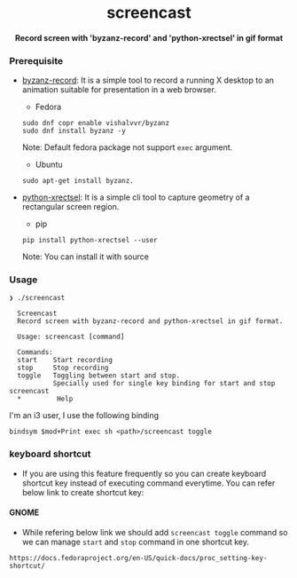 <h1 align="center"> screencast</h1>
<h4 align="center">Record screen with 'byzanz-record' and 'python-xrectsel' in gif format</h4>

### Prerequisite
- [byzanz-record](git://git.gnome.org/byzanz):
It is a simple tool to record a running X desktop to an animation suitable
for presentation in a web browser.
    - Fedora
    ```
    sudo dnf copr enable vishalvvr/byzanz
    sudo dnf install byzanz -y
    ```
    Note: Default fedora package not support `exec` argument.
    - Ubuntu
    ```
    sudo apt-get install byzanz.
    ```    

- [python-xrectsel](https://github.com/digitronik/python-xrectsel):
It is a simple cli tool to capture geometry of a rectangular screen region.
    - pip
    ```
    pip install python-xrectsel --user
    ```
    Note: You can install it with source

### Usage
```
❯ ./screencast

  Screencast
  Record screen with byzanz-record and python-xrectsel in gif format.

  Usage: screencast [command]

  Commands:
  start    Start recording
  stop	   Stop recording
  toggle   Toggling between start and stop.
           Specially used for single key binding for start and stop screencast
  *         Help
```


I'm an i3 user, I use the following binding
```
bindsym $mod+Print exec sh <path>/screencast toggle
```



### keyboard shortcut  
- If you are using this feature frequently so you can create keyboard shortcut key instead of executing command everytime.
You can refer below link to create shortcut key:
#### GNOME
- While refering below link we should add `screencast toggle` command so we can manage `start`
and `stop` command in one shortcut key. 

```
https://docs.fedoraproject.org/en-US/quick-docs/proc_setting-key-shortcut/
```
